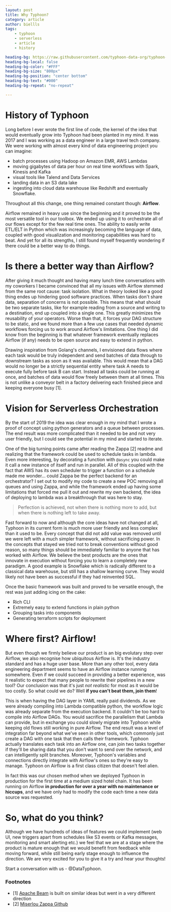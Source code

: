 ```yaml
---
layout: post
title: Why Typhoon?  
category: article
author: biellls
tags:
    - typhoon
    - serverless
    - article
    - history

heading-bg: https://raw.githubusercontent.com/typhoon-data-org/typhoon-orchestrator/docker_wsl_fix/docs/img/readme_montage.gif
heading-bg-local: false
heading-bg-color: "#FFF"
heading-bg-size: "800px"
heading-bg-position: "center bottom"
heading-bg-text: "#000"
heading-bg-repeat: "no-repeat"

---
```


# History of Typhoon 

Long before I ever wrote the first line of code, the kernel of the idea that would eventually grow into Typhoon had been planted in my mind. It was 2017 and I was working as a data engineer in a large travel tech company. We were working with almost every kind of data engineering project you can imagine:
- batch processes using Hadoop on Amazon EMR, AWS Lambdas
- moving gigabytes of data per hour on real time workflows with Spark, Kinesis and Kafka
- visual tools like Talend and Data Services
- landing data in an S3 data lake
- ingesting into cloud data warehouse like Redshift and eventually Snowflake. 

Throughout all this change, one thing remained constant though: **Airflow**.

Airflow remained in heavy use since the beginning and it proved to be the most versatile tool in our toolbox. We ended up using it to orchestrate all of our flows except for the few real time ones. The ability to easily write ETL/ELT in Python which was increasingly becoming the language of data, coupled with good visualization and monitoring capabilities was hard to beat. And yet for all its strengths, I still found myself frequently wondering if there could be a better way to do things.

# Is there a better way than Airflow? 

After giving it much thought and having many lunch time conversations with my coworkers I became convinced that all my issues with Airflow stemmed from the same root cause: task isolation. What in theory looked like a good thing endes up hindering good software practices. When tasks don't share data, separation of concerns is not possible. This means that what should be two separate tasks, like for example reading from a source and writing to a destination, end up coupled into a single one. This greatly minimizes the reusability of your operators. Worse than that, it forces your DAG structure to be static, and we found more than a few use cases that needed dynamic workflows forcing us to work around Airflow's limitations. One thing I did know from the beginning is that whatever framework eventually replaces Airflow (if any) needs to be open source and easy to extend in python.

Drawing inspiration from Golang's channels, I envisioned data flows where each task would be truly independent and send batches of data through to downstream tasks as soon as it was available. This would mean that a DAG would no longer be a strictly sequential entity where task A needs to execute fully before task B can start. Instead all tasks could be running at once, and batches of data would flow freely between them at all times. This is not unlike a conveyor belt in a factory delivering each finished piece and keeping everyone busy [1].

# Vision for Serverless Orchestration

By the start of 2019 the idea was clear enough in my mind that I wrote a proof of concept using python generators and a queue between processes. The end result was more complicated than it needed to be and not very user friendly, but I could see the potential in my mind and started to iterate.

One of the big turning points came after reading the Zappa [2] readme and realizing that the framework could be used to schedule tasks in lambda.  Even more interesting, by decorating a function with `@async` you could make it call a new instance of itself and run in parallel. All of this coupled with the fact that AWS has its own scheduler to trigger a function on a schedule made me wonder... could Zappa be the perfect backend for an orchestrator? I set out to modify my code to create a new POC removing all queues and using Zappa, and while the framework ended up having some limitations that forced me pull it out and rewrite my own backend, the idea of deploying to lambda was a breakthrough that was here to stay.

<blockquote>
Perfection is achieved, not when there is nothing more to add, but when there is nothing left to take away.
</blockquote>

Fast forward to now and although the core ideas have not changed at all, Typhoon in its current form is much more user friendly and less complex than it used to be. Every concept that did not add value was removed until we were left with a much simpler framework, without sacrificing power. In the concepts that stayed we tried not to break conventions without good reason, so many things should be immediately familiar to anyone that has worked with Airflow. We believe the best products are the ones that innovate in execution without forcing you to learn a completely new paradigm. A good example is Snowflake which is radically different to a classical data warehouse, but still has a shallow learning curve. They would likely not have been as successful if they had reinvented SQL.

Once the basic framework was built and proved to be versatile enough, the rest was just adding icing on the cake:

- Rich CLI
- Extremely easy to extend functions in plain python
- Grouping tasks into components
- Generating terraform scripts for deployment

# Where first? Airflow! 

But even though we firmly believe our product is an big evolutary step over Airflow, we also recognise how ubiquitous Airflow is. It's the industry standard and has a huge user base. More than any other tool, every data engineering department seems to have an Airflow instance running somewhere. Even if we could succeed in providing a better experience, was it realistic to expect that many people to rewrite their pipelines in a new tool? Our conclusion was that it's just *not realistic* for most as it would be too costly. So what could we do? Well **if you can't beat them, join them**!

This is when having the DAG layer in YAML really paid dividends. As we were already compiling into Lambda compatible python, the workflow logic was already separate from the execution backend. It couldn't be too hard to compile into Airflow DAGs. You would sacrifice the parallelism that Lambda can provide, but in exchange you could slowly migrate into Typhoon while keeping old flows still working in pure Airflow. The end result was a level of integration far beyond what we've seen in other tools, which commonly just create a DAG with one task that then calls their framework. Typhoon actually translates each task into an Airflow one, can join two tasks together if they'll be sharing data that you don't want to send over the network, and can intelligently split branches. Moreover, Typhoon's variables and connections directly integrate with Airflow's ones so they're easy to manage. Typhoon on Airflow is a first class citizen that doesn't feel alien.

In fact this was our chosen method when we deployed Typhoon in production for the first time at a medium sized hotel chain. It has been running on Airflow **in production for over a year with no maintenance or hiccups**, and we have only had to modify the code each time a new data source was requested.

# So, what do you think?

Although we have hundreds of ideas of features we could implement (web UI, new triggers apart from schedules like S3 events or Kafka messages, monitoring and smart alerting etc.) we feel that we are at a stage where the product is mature enough that we would benefit from feedback while moving forward, while still being early stage enough to influence the direction. We are very excited for you to give it a try and hear your thoughts! 

Start a conversation with us -  @DataTyphoon.


### Footnotes

- [1] [Apache Beam](https://beam.apache.org/) is built on similar ideas but went in a very different direction
- [2] [Miserlou Zappa Github](https://github.com/Miserlou/Zappa)